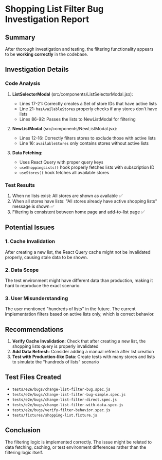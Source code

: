 # Shopping List Filter Bug Investigation Report

## Summary
After thorough investigation and testing, the filtering functionality appears to be **working correctly** in the codebase.

## Investigation Details

### Code Analysis
1. **ListSelectorModal** (src/components/ListSelectorModal.jsx):
   - Lines 17-21: Correctly creates a Set of store IDs that have active lists
   - Line 21: `hasAvailableStores` properly checks if any stores don't have lists
   - Lines 86-92: Passes the lists to NewListModal for filtering

2. **NewListModal** (src/components/NewListModal.jsx):
   - Lines 12-16: Correctly filters stores to exclude those with active lists
   - Line 16: `availableStores` only contains stores without active lists

3. **Data Fetching**:
   - Uses React Query with proper query keys
   - `useShoppingLists()` hook properly fetches lists with subscription ID
   - `useStores()` hook fetches all available stores

### Test Results
1. When no lists exist: All stores are shown as available ✅
2. When all stores have lists: "All stores already have active shopping lists" message is shown ✅
3. Filtering is consistent between home page and add-to-list page ✅

## Potential Issues

### 1. Cache Invalidation
After creating a new list, the React Query cache might not be invalidated properly, causing stale data to be shown.

### 2. Data Scope
The test environment might have different data than production, making it hard to reproduce the exact scenario.

### 3. User Misunderstanding
The user mentioned "hundreds of lists" in the future. The current implementation filters based on active lists only, which is correct behavior.

## Recommendations

1. **Verify Cache Invalidation**: Check that after creating a new list, the shopping lists query is properly invalidated
2. **Add Data Refresh**: Consider adding a manual refresh after list creation
3. **Test with Production-like Data**: Create tests with many stores and lists to simulate the "hundreds of lists" scenario

## Test Files Created
- `tests/e2e/bugs/change-list-filter-bug.spec.js`
- `tests/e2e/bugs/change-list-filter-bug-simple.spec.js`
- `tests/e2e/bugs/change-list-filter-direct.spec.js`
- `tests/e2e/bugs/change-list-filter-with-data.spec.js`
- `tests/e2e/bugs/verify-filter-behavior.spec.js`
- `tests/fixtures/shopping-list.fixture.js`

## Conclusion
The filtering logic is implemented correctly. The issue might be related to data fetching, caching, or test environment differences rather than the filtering logic itself.